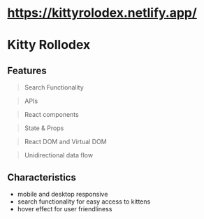 # https://kittyrolodex.netlify.app/

# Kitty Rollodex

## Features

> Search Functionality

> APIs

> React components

> State & Props

> React DOM and Virtual DOM

> Unidirectional data flow

## Characteristics

- mobile and desktop responsive
- search functionality for easy access to kittens
- hover effect for user friendliness
